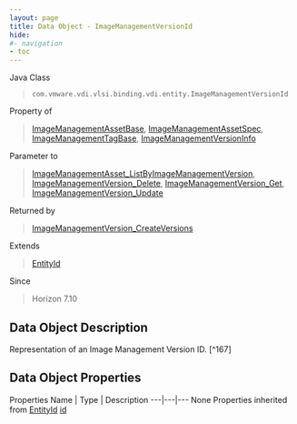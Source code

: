 ```yaml
---
layout: page
title: Data Object - ImageManagementVersionId
hide:
#- navigation
- toc
---
```








Java Class
> `com.vmware.vdi.vlsi.binding.vdi.entity.ImageManagementVersionId`

Property of
> [ImageManagementAssetBase](vdi.utils.imagemanagement.ImageManagementAsset.ImageManagementAssetBase.md#field_detail), [ImageManagementAssetSpec](vdi.utils.imagemanagement.ImageManagementAsset.ImageManagementAssetSpec.md#field_detail), [ImageManagementTagBase](vdi.utils.imagemanagement.ImageManagementTag.ImageManagementTagBase.md#field_detail), [ImageManagementVersionInfo](vdi.utils.imagemanagement.ImageManagementVersion.ImageManagementVersionInfo.md#field_detail)

Parameter to
> [ImageManagementAsset_ListByImageManagementVersion](vdi.utils.imagemanagement.ImageManagementAsset.md#listByImageManagementVersion), [ImageManagementVersion_Delete](vdi.utils.imagemanagement.ImageManagementVersion.md#delete), [ImageManagementVersion_Get](vdi.utils.imagemanagement.ImageManagementVersion.md#get), [ImageManagementVersion_Update](vdi.utils.imagemanagement.ImageManagementVersion.md#update)

Returned by
> [ImageManagementVersion_CreateVersions](vdi.utils.imagemanagement.ImageManagementVersion.md#createVersions)

Extends
> [EntityId](vdi.EntityId.md)

Since
> Horizon 7.10


## Data Object Description

Representation of an Image Management Version ID.
 [^167]



## Data Object Properties
Properties
Name |  Type |  Description
---|---|---
None
Properties inherited from [EntityId](vdi.EntityId.md)
[id](vdi.EntityId.md#id)


 
